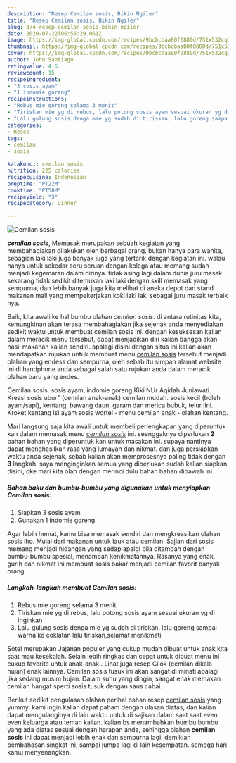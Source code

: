 ```yaml
---
description: "Resep Cemilan sosis, Bikin Ngiler"
title: "Resep Cemilan sosis, Bikin Ngiler"
slug: 374-resep-cemilan-sosis-bikin-ngiler
date: 2020-07-22T06:56:29.061Z
image: https://img-global.cpcdn.com/recipes/9bcbcbaa80f0880d/751x532cq70/cemilan-sosis-foto-resep-utama.jpg
thumbnail: https://img-global.cpcdn.com/recipes/9bcbcbaa80f0880d/751x532cq70/cemilan-sosis-foto-resep-utama.jpg
cover: https://img-global.cpcdn.com/recipes/9bcbcbaa80f0880d/751x532cq70/cemilan-sosis-foto-resep-utama.jpg
author: John Santiago
ratingvalue: 4.6
reviewcount: 15
recipeingredient:
- "3 sosis ayam"
- "1 indomie goreng"
recipeinstructions:
- "Rebus mie goreng selama 3 menit"
- "Tiriskan mie yg di rebus, lalu potong sosis ayam sesuai ukuran yg di inginkan"
- "Lalu gulung sosis denga mie yg sudah di tiriskan, lalu goreng sampai warna ke coklatan lalu tiriskan,selamat menikmati"
categories:
- Resep
tags:
- cemilan
- sosis

katakunci: cemilan sosis 
nutrition: 225 calories
recipecuisine: Indonesian
preptime: "PT22M"
cooktime: "PT58M"
recipeyield: "3"
recipecategory: Dinner

---
```



![Cemilan sosis](https://img-global.cpcdn.com/recipes/9bcbcbaa80f0880d/751x532cq70/cemilan-sosis-foto-resep-utama.jpg)

<b><i>cemilan sosis</i></b>, Memasak merupakan sebuah kegiatan yang membahagiakan dilakukan oleh berbagai orang. bukan hanya para wanita, sebagian laki laki juga banyak juga yang tertarik dengan kegiatan ini. walau hanya untuk sekedar seru seruan dengan kolega atau memang sudah menjadi kegemaran dalam dirinya. tidak asing lagi dalam dunia juru masak sekarang tidak sedikit ditemukan laki laki dengan skill memasak yang sempurna, dan lebih banyak juga kita melihat di aneka depot dan stand makanan mall yang mempekerjakan koki laki laki sebagai juru masak terbaik nya.

Baik, kita awali ke hal bumbu olahan <i>cemilan sosis</i>. di antara rutinitas kita, kemungkinan akan terasa membahagiakan jika sejenak anda menyediakan sedikit waktu untuk membuat cemilan sosis ini. dengan kesuksesan kalian dalam meracik menu tersebut, dapat menjadikan diri kalian bangga akan hasil makanan kalian sendiri. apalagi disini dengan situs ini kalian akan mendapatkan rujukan untuk membuat menu <u>cemilan sosis</u> tersebut menjadi olahan yang endess dan sempurna, oleh sebab itu simpan alamat website ini di handphone anda sebagai salah satu rujukan anda dalam meracik olahan baru yang endes.

Cemilan sosis. sosis ayam, indomie goreng Kiki NUr Aqidah Juniawati. Kreasi sosis ubur&#34; (cemilan anak-anak) cemilan mudah. sosis kecil (boleh ayam/sapi), kentang, bawang daun, garam dan merica bubuk, telur lini. Kroket kentang isi ayam sosis wortel - menu cemilan anak - olahan kentang.


Mari langsung saja kita awali untuk membeli perlengkapan yang diperuntuk kan dalam memasak menu <u><i>cemilan sosis</i></u> ini. seenggaknya diperlukan <b>2</b> bahan bahan yang diperuntuk kan untuk masakan ini. supaya nantinya dapat menghasilkan rasa yang lumayan dan nikmat. dan juga persiapkan waktu anda sejenak, sebab kalian akan memprosesnya paling tidak dengan <b>3</b> langkah. saya menginginkan semua yang diperlukan sudah kalian siapkan disini, oke mari kita olah dengan merinci dulu bahan bahan dibawah ini.

<!--inarticleads1-->

##### Bahan baku dan bumbu-bumbu yang digunakan untuk menyiapkan Cemilan sosis:

1. Siapkan 3 sosis ayam
1. Gunakan 1 indomie goreng


Agar lebih hemat, kamu bisa memasak sendiri dan mengkreasikan olahan sosis lho. Mulai dari makanan untuk lauk atau cemilan. Sajian dari sosis memang menjadi hidangan yang sedap apalgi bila ditambah dengan bumbu-bumbu spesial, menambah kenikmatannya. Rasanya yang enak, gurih dan nikmat ini membuat sosis bakar menjadi cemilan favorit banyak orang. 

<!--inarticleads2-->

##### Langkah-langkah membuat Cemilan sosis:

1. Rebus mie goreng selama 3 menit
1. Tiriskan mie yg di rebus, lalu potong sosis ayam sesuai ukuran yg di inginkan
1. Lalu gulung sosis denga mie yg sudah di tiriskan, lalu goreng sampai warna ke coklatan lalu tiriskan,selamat menikmati


Sotel merupakan Jajanan populer yang cukup mudah dibuat untuk anak kita saat mau kesekolah. Selain lebih ringkas dan cepat untuk dibuat menu ini cukup favorite untuk anak-anak.. Lihat juga resep Cilok (cemilan dikala hujan) enak lainnya. Camilan sosis tusuk ini akan sangat di minati apalagi jika sedang musim hujan. Dalam suhu yang dingin, sangat enak memakan cemilan hangat sperti sosis tusuk dengan saus cabai. 

Berikut sedikit pengulasan olahan perihal bahan resep <u>cemilan sosis</u> yang yummy. kami ingin kalian dapat paham dengan ulasan diatas, dan kalian dapat mengulanginya di lain waktu untuk di sajikan dalam saat saat even even keluarga atau teman kalian. kalian bs menambahkan bumbu bumbu yang ada diatas sesuai dengan harapan anda, sehingga olahan <b>cemilan sosis</b> ini dapat menjadi lebih enak dan sempurna lagi. demikian pembahasan singkat ini, sampai jumpa lagi di lain kesempatan. semoga hari kamu menyenangkan.
